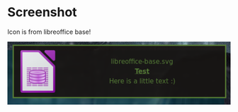 # Screenshot
Icon is from libreoffice base!

![oh no! The screenshot can't be load :(](https://github.com/TornaxO7/my_configs/blob/master/dunst/Screenshot.png?raw=true)
